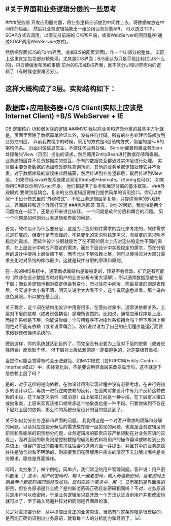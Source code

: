 #关于界面和业务逻辑分层的一些思考
---------------------------------
####服务器
开发应用服务器，将业务逻辑全部放到中间件上去。将数据库放在中间件的后面。
然后对业务逻辑抽象出一组公用业务对象API，
可以透过TCP，SOAP方式去调用。以便支持前端的 C/S客户端，或者WebServer的网页程序(通过SOAP调用WebService方式)。

然后把界面(C/S的Form界面，或者B/S的网页界面)，作一个UI部分的整体。
实际上这里肯定包含部分预处理，尤其是C/S界面；B/S我认为只是手段比较烂(JS什么的)，只方便做发布类的事情
前台的C/S或B/S界面，就不区分UI和UI界面内的逻辑了（有时候也很难区分）。

这样大概构成了3层。实际结构如下：
-------------------------------------------------------
数据库+应用服务器+C/S Client(实际上应该是Internet Client)
               +B/S WebServer + IE
-------------------------------------------------------
DB     逻辑核心   UI和弱关联的逻辑
###MVC
我以前业务和界面分离的最基本方针就是，页面里面除了数据简单验证以外，没有任何代码。所有的业务处理代码都放到业务控制层。
以前我做程序的时候，采用的方式是3层结构方式，借鉴的是EJB的架构体系。
页面只做信息交互，不做任何业务处理。
Servlet或者构建业务Bean处理每张View（页面）提出的请求，然后调用EntityBean进行数据存储和查询。业务逻辑层并不负责数据库的交互，所有的数据交互都通过实体层进行处理。
实体层主要负责数据的添加修改删除查询功能，其他的业务单据逻辑处理它并不负责。对于数据库级的错误由此层捕获，然后传递到业务逻辑层，最后传递到View层。
如果你用Java开发系统建议采用Struts和Hibernate。（Spring也可以）
如果你用C#建议你用VS.net开发。
他们都提供了业务和展现分离的基本框架。
###外观模式
要做到低耦合，复杂的业务逻辑层要做到提供简单的调用接口，你可以参照一下设计模式里的“外观模式”，不管业务逻辑层多复杂，只提供简单的外观模式，界面层只和这个外观打交道
###优秀回答
首先，对你的问题，我觉得是两个问题搅在一起了，还是分开来讲比较好。
一个问题是软件分层和耦合的问题。
另一个问题是如何划分业务逻辑和界面的问题。

首先，软件设计为什么要分层，这是为了应对软件需求的变化来考虑的，软件需求总是在变的，但变化是有规律的，不易变化的需求叫稳定需求，而易变的需求叫不稳定的需求。
而软件设计分层就是为了在不同的层次上应对这些稳定性不同的需求，在上层设计中响应不稳定的需求，而在下层设计中实现稳定的需求，而在分层后的设计中使得上层依赖下层，而不允许下层依赖上层，则可以使得应对大部分需求变化时对系统的修改最少，这就是软件分层的原理和原则。

在一般的MIS系统中，通常数据库结构是最稳定的，轻易不会修改，扩充是有可能的（除非在设计数据库时对用户的业务分析有重大误解），所以通常数据层放在最下层；而业务逻辑也相对稳定但会有变化，所以放在中间层；而最易变的则是表现层，今天说字太小看不清，明天又说字太大看不全，这个说灰底色难看，那个说白底色晃眼。所以放在最上层。

关于耦合，这个词在结构化设计中用得很多，在面向对象中，通常讲依赖关系。上层对下层的依赖（或者说强耦合）是理所当然的。比如说，通常应用程序是上层，而操作系统是下层，你能说你编一个应用程序不对操作系统耦合吗？但下层对上层则绝对不能有依赖（或者说零耦合）。没听说过谁为了自己的应用程序能运行而要求微软修改操作系统的。

做到这样，你的系统就达到目的了，而完全没有必要为上层对下层的依赖（或者说强耦合）而耿耿于怀。
但下层对上层依赖则是一定要避免的，对这要极其重视。

当然你可能会觉得有时会无法避免，如MVC模式（在RUP中叫Entity-Control-Interface模式）中，实体变化后，不是要调用界面层来改变显示吗，这不就是下层依赖上层了吗？

是的，对于这样的逆向依赖，在你设计用例实现过程中没有必要考虑，在进行完初步的设计以后，再统一进行逆向依赖的反转。在面向对象设计中有几个反转这种依赖的手段，在下层定义事件（或消息）由上层来订阅是一种手段，在下层定义接口或抽象类，上层来实现该接口或继承这个抽象类也是一种手段。只要你做到不存在下层对上层的依赖，那么你的系统分层设计的目的就达到了。


关于如何划分业务逻辑和界面的问题。
我觉得这是一个对客户需求的理解和分解的问题，以及对应这些分解后的需求放在哪一层实现的问题，也就是业务逻辑层的职责和界面层的职责划分问题，业务逻辑层的职责应该严格限制在对业务原语的实现上，而界面层的职责则是控制数据的展现形式和将用户的操作翻译或映射到业务原语上。但客户提出的直接需求往往会将这两方面一并提出，并且其中的业务原语往往是隐含的和不明确的，则需要我们在理解用户需求的情况下去分解出哪些是业务原语，哪些是界面操作。

呵呵，太抽象了，举个例吧，简单点，我们常见的用户管理问题，客户说：用户密码都用（*）显示，用户改密码时，输入一遍老密码，输入两遍新密码，当老密码正确且两个新密码相同则修改成功。显然在这个需求中，用（*）显示密码是界面层的职责，但业务原语是什么呢？是判断老密码正确且新密码相同吗？不对，业务原语只是用户可以改密码，于是业务逻辑层只要开放一个方法认证当前用户并更改密码就可以了，至于输入两遍并校对相同则是界面层的事。

总之对需求要分析，从中提取出真正的业务原语，当然有时这条界限是很模糊的，是否能正确的识别出业务原语，就看每个人的分析能力和经验了。
![](https://i.imgur.com/Vcnlkdm.png)